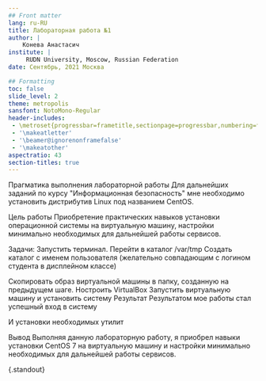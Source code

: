 ```yaml
---
## Front matter
lang: ru-RU
title: Лабораторная работа №1
author: |
	Конева Анастасич
institute: |
	 RUDN University, Moscow, Russian Federation
date: Сентябрь, 2021 Москва

## Formatting
toc: false
slide_level: 2
theme: metropolis
sansfont: NotoMono-Regular
header-includes: 
 - \metroset{progressbar=frametitle,sectionpage=progressbar,numbering=fraction}
 - '\makeatletter'
 - '\beamer@ignorenonframefalse'
 - '\makeatother'
aspectratio: 43
section-titles: true
---
```


Прагматика выполнения лабораторной работы
Для дальнейших заданий по курсу "Информационная безопасность" мне необходимо установить дистрибутив Linux под названием CentOS.

Цель работы
Приобретение практических навыков установки операционной системы на виртуальную машину, настройки минимально необходимых для дальнейшей работы сервисов.

Задачи:
Запустить терминал. Перейти в каталог /var/tmp
Создать каталог с именем пользователя (желательно совпадающим с логином студента в дисплейном классе)

Скопировать образ виртуальной машины в папку, созданную на предыдущем шаге.
Ностроить VirtualBox
Запустить виртуальную машину и установить систему
Результат
Результатом мое работы стал успешный вход в систему

И установки необходимых утилит


Вывод
Выполняя данную лабораторную работу, я приобрел навыки установки CentOS 7 на виртуальную машину и настройки минимально необходимых для дальнейшей работы сервисов.

{.standout}
